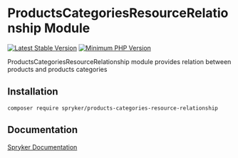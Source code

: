 # ProductsCategoriesResourceRelationship Module
[![Latest Stable Version](https://poser.pugx.org/spryker/products-categories-resource-relationship/v/stable.svg)](https://packagist.org/packages/spryker/products-categories-resource-relationship)
[![Minimum PHP Version](https://img.shields.io/badge/php-%3E%3D%208.3-8892BF.svg)](https://php.net/)

ProductsCategoriesResourceRelationship module provides relation between products and products categories

## Installation

```
composer require spryker/products-categories-resource-relationship
```

## Documentation

[Spryker Documentation](https://docs.spryker.com)
